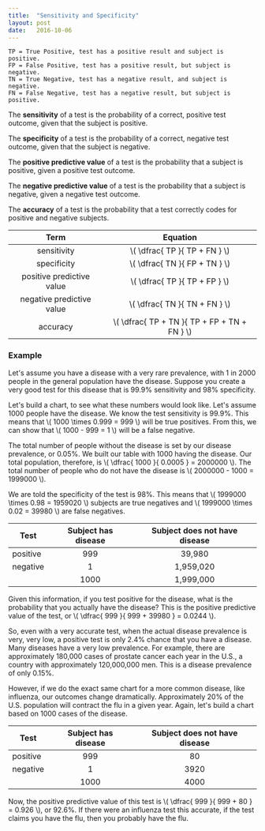 ```yaml
---
title:  "Sensitivity and Specificity"
layout: post
date:   2016-10-06
---
```


```
TP = True Positive, test has a positive result and subject is positive.
FP = False Positive, test has a positive result, but subject is negative.
TN = True Negative, test has a negative result, and subject is negative.
FN = False Negative, test has a negative result, but subject is positive.
```

The **sensitivity** of a test is the probability of a correct, positive test outcome, given that the subject is positive.

The **specificity** of a test is the probability of a correct, negative test outcome, given that the subject is negative.

The **positive predictive value** of a test is the probability that a subject is positive, given a positive test outcome.

The **negative predictive value** of a test is the probability that a subject is negative, given a negative test outcome.

The **accuracy** of a test is the probability that a test correctly codes for positive and negative subjects.

| Term                      | Equation |
|:-------------------------:|:--------:|
| sensitivity               | \\( \dfrac{ TP }{ TP + FN } \\)                |
| specificity               | \\( \dfrac{ TN }{ FP + TN } \\)                |
| positive predictive value | \\( \dfrac{ TP }{ TP + FP } \\)                |
| negative predictive value | \\( \dfrac{ TN }{ TN + FN } \\)                |
| accuracy                  | \\( \dfrac{ TP + TN }{ TP + FP + TN + FN } \\) |

### Example

Let's assume you have a disease with a very rare prevalence, with 1 in 2000 people in the general population have the disease. Suppose you create a very good test for this disease that is 99.9% sensitivity and 98% specificity.

Let's build a chart, to see what these numbers would look like. Let's assume 1000 people have the disease. We know the test sensitivity is 99.9%. This means that \\( 1000 \times 0.999 = 999 \\) will be true positives. From this, we can show that \\( 1000 - 999 = 1 \\) will be a false negative.

The total number of people without the disease is set by our disease prevalence, or 0.05%. We built our table with 1000 having the disease. Our total population, therefore, is \\( \dfrac{ 1000 }{ 0.0005 } = 2000000 \\). The total number of people who do not have the disease is \\( 2000000 - 1000 = 1999000 \\).

We are told the specificity of the test is 98%. This means that \\( 1999000 \times 0.98 = 1959020 \\) subjects are true negatives and \\( 1999000 \times 0.02 = 39980 \\) are false negatives.

| Test     | Subject has disease | Subject does not have disease |
|----------|:-------------------:|:-----------------------------:|
| positive |   999               |     39,980                    |
| negative |     1               |  1,959,020                    |
|          |  1000               |  1,999,000                    |

Given this information, if you test positive for the disease, what is the probability that you actually have the disease? This is the positive predictive value of the test, or \\( \dfrac{ 999 }{ 999 + 39980 } = 0.0244 \\).

So, even with a very accurate test, when the actual disease prevalence is very, very low, a positive test is only 2.4% chance that you have a disease. Many diseases have a very low prevalence. For example, there are approximately 180,000 cases of prostate cancer each year in the U.S., a country with approximately 120,000,000 men. This is a disease prevalence of only 0.15%.

However, if we do the exact same chart for a more common disease, like influenza, our outcomes change dramatically. Approximately 20% of the U.S. population will contract the flu in a given year. Again, let's build a chart based on 1000 cases of the disease.

| Test     | Subject has disease | Subject does not have disease |
|----------|:-------------------:|:-----------------------------:|
| positive |   999               |    80                         |
| negative |     1               |  3920                         |
|          |  1000               |  4000                         |

Now, the positive predictive value of this test is \\( \dfrac{ 999 }{ 999 + 80 } = 0.926 \\), or 92.6%. If there were an influenza test this accurate, if the test claims you have the flu, then you probably have the flu.
